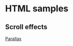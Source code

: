 # HTML samples

## Scroll effects
[Parallax](https://htmlpreview.github.io/?https://github.com/thwiese/html_snippets/blob/main/scroll-parallax/index.html)
